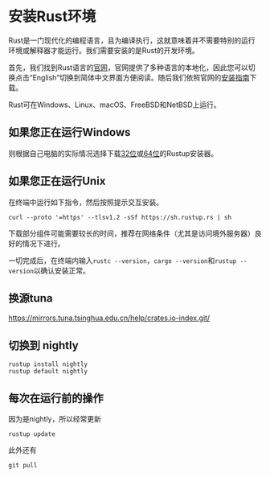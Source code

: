# 安装Rust环境

Rust是一门现代化的编程语言，且为编译执行，这就意味着并不需要特别的运行环境或解释器才能运行。我们需要安装的是Rust的开发环境。

首先，我们找到Rust语言的[官网](https://www.rust-lang.org/)，官网提供了多种语言的本地化，因此您可以切换点击“English”切换到简体中文界面方便阅读。随后我们依照官网的[安装指南](https://www.rust-lang.org/zh-CN/tools/install)下载。

Rust可在Windows、Linux、macOS、FreeBSD和NetBSD上运行。

## 如果您正在运行Windows

则根据自己电脑的实际情况选择下载[32位](https://static.rust-lang.org/rustup/dist/i686-pc-windows-msvc/rustup-init.exe)或[64位](https://static.rust-lang.org/rustup/dist/x86_64-pc-windows-msvc/rustup-init.exe)的Rustup安装器。

## 如果您正在运行Unix
在终端中运行如下指令，然后按照提示交互安装。
```
curl --proto '=https' --tlsv1.2 -sSf https://sh.rustup.rs | sh
```

下载部分组件可能需要较长的时间，推荐在网络条件（尤其是访问境外服务器）良好的情况下进行。

一切完成后，在终端内输入`rustc --version`，`cargo --version`和`rustup --version`以确认安装正常。

## 换源tuna

https://mirrors.tuna.tsinghua.edu.cn/help/crates.io-index.git/

## 切换到 nightly

```
rustup install nightly
rustup default nightly
```

## 每次在运行前的操作

因为是nightly，所以经常更新
```
rustup update
```
此外还有

```
git pull
```